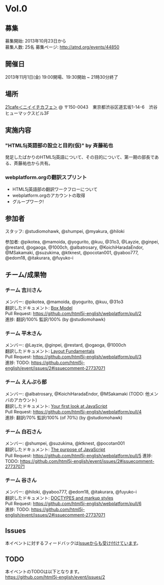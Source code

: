 # Vol.0

## 募集

募集開始: 2013年10月23日から  
募集人数: 25名
募集ページ: <http://atnd.org/events/44850>

## 開催日

2013年11月1日(金) 19:00開場、19:30開始 ~ 21時30分終了

## 場所

[21cafe＜ニイイチカフェ＞](http://www.ni-ichicafe.com/) @ 〒150-0043　東京都渋谷区道玄坂1-14-6　渋谷ヒューマックスビル3F

## 実施内容

### "HTML5j英語部の設立と目的(仮)" by 斉藤祐也

発足したばかりのHTML5j英語について、その目的について、第一期の部長である、斉藤祐也から共有。

### webplatform.orgの翻訳スプリント

- HTML5j英語部の翻訳ワークフローについて
- webplatform.orgのアカウントの取得
- グループワーク!

## 参加者

スタッフ: @studiomohawk, @shumpei, @myakura, @hiloki

参加者: @pikotea, @mamoida, @yogurito, @kuu, @31o3, @Layzie, @ginpei, @restard, @ogaoga, @1000ch, @albatrosary, @KoichiHaradaEndor, @MSakamaki, @suzukima, @ktknest, @pocotan001, @yaboo777, @edom18, @itakurara, @fuyuko-i

## チーム/成果物

### チーム 吉川さん

メンバー: @pikotea, @mamoida, @yogurito, @kuu, @31o3  
翻訳したドキュメント: [Box Model](http://docs.webplatform.org/wiki/tutorials/box_model)  
Pull Request: <https://github.com/html5j-english/webplatform/pull/2>  
進捗: 翻訳/100% 監訳/100% (by @studiomohawk)

### チーム 平木さん

メンバー: @Layzie, @ginpei, @restard, @ogaoga, @1000ch  
翻訳したドキュメント: [Layout Fundamentals](http://docs.webplatform.org/wiki/tutorials/layout_fundamentals)  
Pull Request: <https://github.com/html5j-english/webplatform/pull/3>  
進捗: TODO: <https://github.com/html5j-english/event/issues/2#issuecomment-27737071>

### チーム えんぷら部

メンバー: @albatrosary, @KoichiHaradaEndor, @MSakamaki (TODO: 他メンバのアカウント)  
翻訳したドキュメント: [Your first look at JavaScript](http://docs.webplatform.org/wiki/tutorials/your_first_look_at_javascript)  
Pull Request: <https://github.com/html5j-english/webplatform/pull/4>  
進捗: 翻訳/70% 監訳/100% (of 70%) (by @studiomohawk)

### チーム 白石さん

メンバー: @shumpei, @suzukima, @ktknest, @pocotan001  
翻訳したドキュメント: [The purpose of JavaScript](http://docs.webplatform.org/wiki/concepts/programming/the_purpose_of_javascript)  
Pull Request: <https://github.com/html5j-english/webplatform/pull/5>
進捗: TODO: <https://github.com/html5j-english/event/issues/2#issuecomment-27737071>

### チーム 谷さん

メンバー: @hiloki, @yaboo777, @edom18, @itakurara, @fuyuko-i  
翻訳したドキュメント: [DOCTYPES and markup styles](http://docs.webplatform.org/wiki/guides/doctypes_and_markup_styles)  
Pull Request: <https://github.com/html5j-english/webplatform/pull/6>  
進捗: TODO: <https://github.com/html5j-english/event/issues/2#issuecomment-27737071>

## Issues

本イベントに対するフィードバックは[Issueからも受け付けています](https://github.com/html5j-english/event/issues/1)。

## TODO

本イベントのTODOは以下となります。  
<https://github.com/html5j-english/event/issues/2>